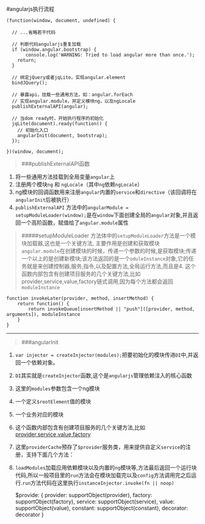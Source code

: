 #angularjs执行流程

    (function(window, document, undefined) {
    
      // ...省略若干代码
      
      // 判断代码angularjs重复加载
      if (window.angular.bootstrap) {
           console.log('WARNING: Tried to load angular more than once.');
        return;
      }
    
      // 绑定jQuery或者jqLite，实现angular.element  
      bindJQuery();
    
      // 暴露api，挂载一些通用方法，如：angular.forEach
      // 实现angular.module，并定义模块ng，以及ngLocale
      publishExternalAPI(angular);
    
      // 当dom ready时，开始执行程序的初始化
      jqLite(document).ready(function() {
        // 初始化入口
        angularInit(document, bootstrap);
      });
    
    })(window, document);

>###publishExternalAPI函数
1. 将一些通用方法挂载到全局变量`angular`上
2. 注册两个模块`ng` 和 `ngLocale`（其中`ng`依赖`ngLocale`）
3. ng模块的回调函数用来注册`angular`内置的`service`和`directive`（该回调将在`angularInit`后被执行）
4. `publishExternalAPI` 方法中的`angularModule = setupModuleLoader(window);`是在`window`下面创建全局的`angular`对象,并且返回一个高阶函数，赋值给了`angular.module`属性
>#####setupModuleLoader
>方法体中的`setupModuleLoader`方法是一个模块加载器,这也是一个关键方法, 主要作用是创建和获取模块
>`angular.module`在创建模块的时候，传递一个参数的时候,是获取模块;传递一个以上的是创建新模块;该方法返回的是一个`oduleInstance`对象,它的任务就是来创建控制器,服务,指令,以及配置方法,全局运行方法,而且是4. 这个函数内部包含有创建项目服务的几个关键方法,比如provider,service,value,factory链式调用,因为每个方法都会返回`moduleInstance`
	
	function invokeLater(provider, method, insertMethod) {
	    return function() {
	        return invokeQueue[insertMethod || "push"]([provider, method, arguments]), moduleInstance
	    }
	}

***

>###angularInit
1. `var injector = createInjector(modules);`把要初始化的模块传进`DI`中,并返回一个依赖对象。
2. `DI`其实就是`createInjector`函数,这个是`angularjs`管理依赖注入的核心函数
3. 这里的`modules`参数包含一个ng模块
4. 一个定义`$rootElement`值的模块
5. 一个业务对应的模块
6. 这个函数内部包含有创建项目服务的几个关键方法,比如[provider,service,value,factory](./service.md)
7. 这里`providerCache`预存了`$provider`服务类，用来提供自定义`service`的注册，支持下面几个方法：
8. `loadModules`加载应用依赖模块以及内置的`ng`模块等,方法最后返回一个运行块代码,所以一般项目里的`run`方法会在模块加载完以及`config`方法调用完之后运行.`run`方法代码在这里执行`instanceInjector.invoke(fn || noop)`

	$provide: {
		provider: supportObject(provider),
		factory: supportObject(factory),
		service: supportObject(service),
		value: supportObject(value),
		constant: supportObject(constant),
		decorator: decorator
	}

